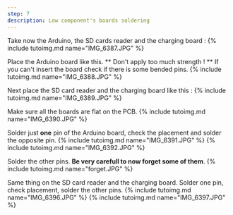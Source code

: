 ```yaml
---
step: 7
description: Low component's boards soldering
---
```


Take now the Arduino, the SD cards reader and the charging board :
{% include tutoimg.md name="IMG_6387.JPG" %}

Place the Arduino board like this. ** Don't apply too much strength ! ** If you can't insert the board check if there is some bended pins.
{% include tutoimg.md name="IMG_6388.JPG" %}

Next place the SD card reader and the charging board like this :
{% include tutoimg.md name="IMG_6389.JPG" %}

Make sure all the boards are flat on the PCB.
{% include tutoimg.md name="IMG_6390.JPG" %}

Solder just **one** pin of the Arduino board, check the placement and solder the opposite pin.
{% include tutoimg.md name="IMG_6391.JPG" %}
{% include tutoimg.md name="IMG_6392.JPG" %}

Solder the other pins. **Be very carefull to now forget some of them**.
{% include tutoimg.md name="forget.JPG" %}

Same thing on the SD card reader and the charging board. Solder one pin, check placement, solder the other pins.
{% include tutoimg.md name="IMG_6396.JPG" %}
{% include tutoimg.md name="IMG_6397.JPG" %}

